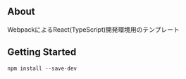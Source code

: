 
##  About <a name = "about"></a>

WebpackによるReact(TypeScript)開発環境用のテンプレート

## Getting Started <a name = "getting_started"></a>



```
npm install --save-dev
```

